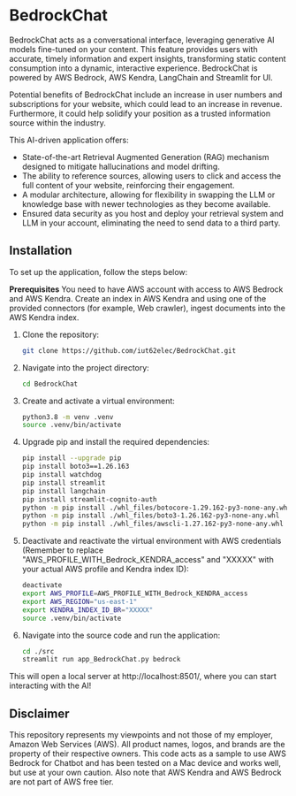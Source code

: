 # BedrockChat

BedrockChat acts as a conversational interface, leveraging generative AI models fine-tuned on your content. This feature provides users with accurate, timely information and expert insights, transforming static content consumption into a dynamic, interactive experience. BedrockChat is powered by AWS Bedrock, AWS Kendra, LangChain and Streamlit for UI. 

Potential benefits of BedrockChat include an increase in user numbers and subscriptions for your website, which could lead to an increase in revenue. Furthermore, it could help solidify your position as a trusted information source within the industry.

This AI-driven application offers:
* State-of-the-art Retrieval Augmented Generation (RAG) mechanism designed to mitigate hallucinations and model drifting.
* The ability to reference sources, allowing users to click and access the full content of your website, reinforcing their engagement.
* A modular architecture, allowing for flexibility in swapping the LLM or knowledge base with newer technologies as they become available.
* Ensured data security as you host and deploy your retrieval system and LLM in your account, eliminating the need to send data to a third party.

## Installation

To set up the application, follow the steps below:

**Prerequisites**
You need to have AWS account with access to AWS Bedrock and AWS Kendra. Create an index in AWS Kendra and using one of the provided connectors (for example, Web crawler), ingest documents into the AWS Kendra index.

1. Clone the repository:
    ```bash
    git clone https://github.com/iut62elec/BedrockChat.git
    ```
2. Navigate into the project directory:
    ```bash
    cd BedrockChat
    ```
3. Create and activate a virtual environment:
    ```bash
    python3.8 -m venv .venv
    source .venv/bin/activate
    ```
4. Upgrade pip and install the required dependencies:
    ```bash
    pip install --upgrade pip
    pip install boto3==1.26.163
    pip install watchdog
    pip install streamlit
    pip install langchain
    pip install streamlit-cognito-auth
    python -m pip install ./whl_files/botocore-1.29.162-py3-none-any.whl
    python -m pip install ./whl_files/boto3-1.26.162-py3-none-any.whl
    python -m pip install ./whl_files/awscli-1.27.162-py3-none-any.whl
    ```
5. Deactivate and reactivate the virtual environment with AWS credentials (Remember to replace "AWS_PROFILE_WITH_Bedrock_KENDRA_access" and "XXXXX" with your actual AWS profile and Kendra index ID):
    ```bash
    deactivate
    export AWS_PROFILE=AWS_PROFILE_WITH_Bedrock_KENDRA_access
    export AWS_REGION="us-east-1" 
    export KENDRA_INDEX_ID_BR="XXXXX"
    source .venv/bin/activate

    ```
6. Navigate into the source code and run the application:
    ```bash
    cd ./src
    streamlit run app_BedrockChat.py bedrock
    ```

This will open a local server at http://localhost:8501/, where you can start interacting with the AI!

## Disclaimer

This repository represents my viewpoints and not those of my employer, Amazon Web Services (AWS). All product names, logos, and brands are the property of their respective owners. This code acts as a sample to use AWS Bedrock for Chatbot and has been tested on a Mac device and works well, but use at your own caution. Also note that AWS Kendra and AWS Bedrock are not part of AWS free tier.
